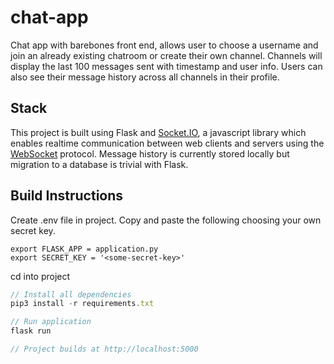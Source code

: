 # chat-app

Chat app with barebones front end, allows user to choose a username and join an already existing chatroom or create their own channel. Channels will display the last 100 messages sent with timestamp and user info. Users can also see their message history across all channels in their profile. 


## Stack
This project is built using Flask and [Socket.IO](https://socket.io/), a javascript library which enables realtime communication between web clients and servers using the [WebSocket](https://en.wikipedia.org/wiki/WebSocket) protocol. Message history is currently stored locally but migration to a database is trivial with Flask. 

## Build Instructions

Create .env file in project. Copy and paste the following choosing your own secret key.
```
export FLASK_APP = application.py
export SECRET_KEY = '<some-secret-key>'

```
cd into project
```javascript
// Install all dependencies
pip3 install -r requirements.txt

// Run application
flask run 

// Project builds at http://localhost:5000


